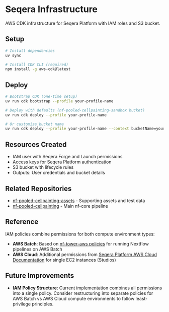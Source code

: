 # Seqera Infrastructure

AWS CDK infrastructure for Seqera Platform with IAM roles and S3 bucket.

## Setup

```bash
# Install dependencies
uv sync

# Install CDK CLI (required)
npm install -g aws-cdk@latest
```

## Deploy

```bash
# Bootstrap CDK (one-time setup)
uv run cdk bootstrap --profile your-profile-name

# Deploy with defaults (nf-pooled-cellpainting-sandbox bucket)
uv run cdk deploy --profile your-profile-name

# Or customize bucket name
uv run cdk deploy --profile your-profile-name --context bucketName=your-custom-bucket-name
```

## Resources Created

- IAM user with Seqera Forge and Launch permissions
- Access keys for Seqera Platform authentication
- S3 bucket with lifecycle rules
- Outputs: User credentials and bucket details

## Related Repositories

- [nf-pooled-cellpainting-assets](https://github.com/broadinstitute/nf-pooled-cellpainting-assets) - Supporting assets and test data
- [nf-pooled-cellpainting](https://github.com/seqera-services/nf-pooled-cellpainting) - Main nf-core pipeline

## Reference

IAM policies combine permissions for both compute environment types:
- **AWS Batch**: Based on [nf-tower-aws policies](https://github.com/seqeralabs/nf-tower-aws) for running Nextflow pipelines on AWS Batch
- **AWS Cloud**: Additional permissions from [Seqera Platform AWS Cloud Documentation](https://docs.seqera.io/platform-enterprise/compute-envs/aws-cloud#required-permissions) for single EC2 instances (Studios)

## Future Improvements

- **IAM Policy Structure**: Current implementation combines all permissions into a single policy. Consider restructuring into separate policies for AWS Batch vs AWS Cloud compute environments to follow least-privilege principles.
